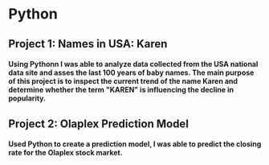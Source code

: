 # Python

## Project 1: Names in USA: Karen
#### Using Pythonn I was able to analyze data collected from the USA national data site and asses the last 100 years of baby names. The main purpose of this project is to inspect the current trend of the name Karen and determine whether the term "KAREN" is influencing the decline in popularity.

## Project 2: Olaplex Prediction Model 
#### Used Python to create a prediction model, I was able to predict the closing rate for the Olaplex stock market.
